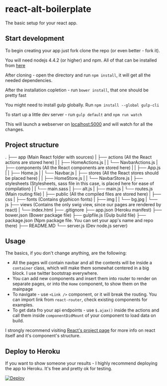# react-alt-boilerplate

The basic setup for your react app.

## Start development

To begin creating your app just fork clone the repo (or even better - fork it).

You will need nodejs 4.4.2 (or higher) and npm. All of that can be installed from [here](http://nodejs.org)

After cloning - open the directory and run `npm install`, it will get all the needed dependencies.

After the installation copletion - run `bower install`, that one should be pretty fast

You might need to install gulp globally. Run `npm install --global gulp-cli`

To start up a little dev server - run `gulp default` and `npm run watch`

This will launch a webserver on [localhost:5000](http://localhost:5000) and will watch for all the changes.

## Project structure

.
├── app (Main React folder with sources)
|	├── actions (All the React actions are stored here)
|	|	├── HomeActions.js
|	|	└── NavbarActions.js
|	├── components (All the React components are stored here)
|	|	├── App.js
|	|	├── Home.js
|	|	└── Navbar.js
|	├── stores (All the React stores should be placed here)
|	|	├── HomeStore.js
|	|	└── NavbarStore.js
|	├── stylesheets (Stylesheets, sass file in this case, is placed here for ease of compilation)
|	|	└── main.sass
|	├── alt.js
|	├── main.js
|	└── routes.js (Main routing file)
|
├── public (All the compiled files are stored here)
|	├── css
|	├── fonts (Contains glyphicon fonts)
|	├── img
|	|	└── bg.jpg
|	└── js
├── views (Contains the only swig view, since our pages are rendered by react)
|	└── index.html
├── .gitignore
├── app.json (Heroku manifest)
├── bower.json (Bower package file)
├── gulpfile.js (Gulp build file)
├── package.json (Npm package file. You can set your app's name and repo there)
├── README.MD
└── server.js (Dev node.js server)

## Usage

The basics, if you don't change anything, are the following:

- All the pages will contain navbar and all the contents will be inside a `container` class, which will make them somewhat centered in a big block. I use twitter bootstrap everywhere.
- You can add new components and insert them into router to render on separate pages, or into the `Home` component, to show them on the mainpage
- To navigate - use `<Link />` component, or it will break the routing. You can import link from `react-router`, check existing components for examples.
- To get data fro your api endpoints - use `$.ajax()` inside the actions and call them inside `componentDidMount` of your component to load data on build.

I strongly recommend visiting [React's project page](https://facebook.github.io/react/docs) for more info on react itself and it's component's structure.

## Deploy to Heroku

If you want to show someone your results - I highly recommend deploying the app to Heroku. It's free and pretty ok for testing.

[![Deploy](https://www.herokucdn.com/deploy/button.svg)](https://heroku.com/deploy)